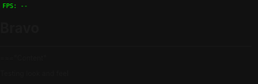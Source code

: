 # Bravo

----

==="Content"

Testing look and feel

<!DOCTYPE html>
<html lang="en">
<head>
<meta charset="UTF-8">
<title>Rick's Dreamscape Prototype #4</title>
<style>
  html, body { margin:0; padding:0; overflow:hidden; height:100%; background:#111; }
  #canvas{position:absolute; top:0; left:0; width:100%; height:100%;}
  #fps{position:absolute; top:5px; left:5px; color:#0f0; font:12px monospace; z-index:100;}
  #message{position:absolute; top:50%; left:50%; transform:translate(-50%, -50%); padding:10px 20px; background:rgba(0,0,0,0.7); color:#fff; font:16px monospace; border-radius:5px; display:none; z-index:100;}
</style>
</head>
<body>
<canvas id="canvas" aria-label="Interactive Dreamscape Canvas"></canvas>
<div id="fps" aria-label="FPS Counter">FPS: --</div>
<div id="message" aria-live="polite"></div>
<script>
// Logs buffer
const logs = [];
function log(evt) { logs.push({ t:Date.now(), type:evt.type, data:evt.detail||{} }); }

// Input capture
['touchstart','touchmove','touchend','mousedown','mousemove','mouseup','keydown','deviceorientation','devicemotion'].forEach(e => window.addEventListener(e, log));

// Double-tap detection
let lastTap=0;
window.addEventListener('touchend', e => {
  const now=Date.now();
  if(now - lastTap <300) {
    const t = e.changedTouches[0];
    spawnRadial(t.clientX, t.clientY);
  }
  lastTap = now;
});

// Pinch-to-zoom
let pinchDist=0, scale=1;
window.addEventListener('touchstart', e => {
  if(e.touches.length===2){
    const dx=e.touches[0].clientX - e.touches[1].clientX;
    const dy=e.touches[0].clientY - e.touches[1].clientY;
    pinchDist=Math.hypot(dx,dy);
  }
});
window.addEventListener('touchmove', e => {
  if(e.touches.length===2){
    const dx=e.touches[0].clientX - e.touches[1].clientX;
    const dy=e.touches[0].clientY - e.touches[1].clientY;
    const d=Math.hypot(dx,dy);
    scale *= d/pinchDist;
    pinchDist = d;
    scale = Math.min(Math.max(scale,0.5),3);
  }
});

// Voice recognition & feedback
let recognition, msgTimer=0;
if('webkitSpeechRecognition' in window){
  recognition=new webkitSpeechRecognition();
  recognition.continuous=true;
  recognition.onresult=e=>{
    const txt=e.results[e.results.length-1][0].transcript.toLowerCase();
    log({type:'speech', transcript:txt});
    const msgDiv=document.getElementById('message');
    if(txt.includes('wubba')){
      msgDiv.textContent='Wubba lubba dub dub!';
      speak('Wubba lubba dub dub!');
    } else {
      msgDiv.textContent='You said: ' + txt;
    }
    msgDiv.style.display='block'; msgTimer=120;
  };
  recognition.start();
}

// Speech synthesis
function speak(text){
  const u=new SpeechSynthesisUtterance(text);
  speechSynthesis.speak(u);
}

// Canvas setup
const canvas=document.getElementById('canvas'), ctx=canvas.getContext('2d');
function resize(){canvas.width=innerWidth;canvas.height=innerHeight;}
window.addEventListener('resize',resize);
resize();

// Particles and radial bursts
let petals=[], bursts=[];
function spawnPetal(){petals.push({x:Math.random()*canvas.width, y:-10, vy:Math.random()+0.5, r:Math.random()*3+2});}
function spawnRadial(x,y){
  for(let a=0;a<16;a++){
    const ang=2*Math.PI*(a/16);
    bursts.push({x,y,vx:Math.cos(ang)*3,vy:Math.sin(ang)*3,life:60});
  }
}

// Fling physics
let flings=[], drag=null, dx=0, dy=0;
window.addEventListener('touchstart',e=>{
  const t=e.touches[0];
  drag={x:t.clientX,y:t.clientY,t:Date.now()};
});
window.addEventListener('touchmove',e=>{
  const t=e.touches[0];
  dx=t.clientX; dy=t.clientY;
});
window.addEventListener('touchend',()=>{
  if(drag){
    const dt=Date.now()-drag.t;
    const vx=(dx-drag.x)/dt*10, vy=(dy-drag.y)/dt*10;
    flings.push({x:drag.x,y:drag.y,vx,vy,trail:[]});
    drag=null;
  }
});

// Animation & FPS
let last=performance.now(), frame=0, fps=0;
function update(now){
  const dt=now-last; last=now;
  frame++; if(frame%60===0) fps=Math.round(1000/dt);
  document.getElementById('fps').textContent='FPS: '+fps;
  
  // Clear
  ctx.save();
  ctx.setTransform(scale,0,0,scale,0,0);
  ctx.clearRect(0,0,canvas.width,canvas.height);
  
  // Parallax background
  const px=(window.orientation||0)/90, py=0;
  ctx.fillStyle='#112';
  ctx.fillRect(-canvas.width*0.1, -canvas.height*0.1, canvas.width*1.2, canvas.height*1.2);
  
  // Shader swirl
  const hue=(now/100)%360;
  ctx.globalCompositeOperation='lighter';
  ctx.fillStyle=`hsla(${hue},100%,50%,0.02)`;
  ctx.fillRect(0,0,canvas.width,canvas.height);
  ctx.globalCompositeOperation='source-over';
  
  // Petals
  if(Math.random()<0.03) spawnPetal();
  petals.forEach(p=>{p.y+=p.vy;ctx.fillStyle='rgba(255,182,193,0.7)';ctx.beginPath();ctx.arc(p.x,p.y,p.r,0,2*Math.PI);ctx.fill();});
  petals=petals.filter(p=>p.y<canvas.height+10);
  
  // Radial bursts
  bursts.forEach(b=>{b.x+=b.vx; b.y+=b.vy; b.life--; ctx.fillStyle='white'; ctx.beginPath(); ctx.arc(b.x,b.y,3,0,2*Math.PI); ctx.fill();});
  bursts=bursts.filter(b=>b.life>0);
  
  // Flings
  flings.forEach(o=>{o.vy+=0.5; o.x+=o.vx; o.y+=o.vy; o.trail.push({x:o.x,y:o.y}); ctx.beginPath(); o.trail.slice(-10).forEach((pt,i)=>{ctx.globalAlpha=i/10; ctx.lineTo(pt.x,pt.y);}); ctx.strokeStyle='cyan';ctx.stroke(); ctx.globalAlpha=1; ctx.beginPath(); ctx.fillStyle='cyan'; ctx.arc(o.x,o.y,5,0,2*Math.PI); ctx.fill();});
  flings=flings.filter(o=>o.y<canvas.height+50);
  
  ctx.restore();
  
  // Hide message
  if(msgTimer-->0){} else document.getElementById('message').style.display='none';
  
  requestAnimationFrame(update);
}
requestAnimationFrame(update);

// Send logs
window.addEventListener('beforeunload',()=>navigator.sendBeacon('/log',JSON.stringify(logs)));
</script>
</body>
</html>